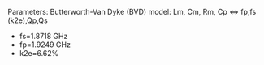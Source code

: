 Parameters: Butterworth-Van Dyke (BVD) model: Lm, Cm, Rm, Cp <=> fp,fs (k2e),Qp,Qs

* fs=1.8718 GHz
* fp=1.9249 GHz
* k2e=6.62%
